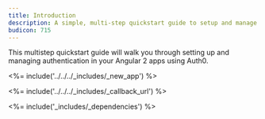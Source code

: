 ```yaml
---
title: Introduction
description: A simple, multi-step quickstart guide to setup and manage authentication in your Angular2 JS app using Auth0.
budicon: 715
---
```


This multistep quickstart guide will walk you through setting up and managing authentication in your Angular 2 apps using Auth0.

<%= include('../../../_includes/_new_app') %>

<%= include('../../../_includes/_callback_url') %>

<%= include('_includes/_dependencies') %>
